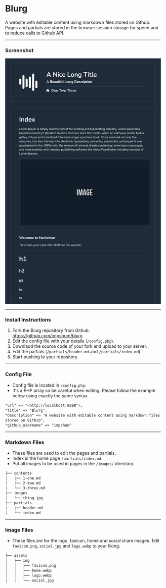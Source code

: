 # Blurg

A website with editable content using markdown files stored on Github. Pages and partials are stored in the browser session storage for speed and to reduce calls to Github API.

* * *

### Screenshot

![](ss.jpg)

* * *

### Install Instructions

1.  Fork the Blurg repository from Github: <https://github.com/impshum/blurg>
2.  Edit the config file with your details (`/config.php`).
3.  Downlaod the source code of your fork and upload to your server.
4.  Edit the partials (`/partials/header.md` and `/partials/index.md`).
5.  Start pushing to your repository.

* * *

### Config File

-   Config file is located in `/config.php`.
-   It's a PHP array so be careful when editing. Please follow the example below using exactly the same syntax.

```
"url" => "<http://localhost:8888">,
"title" => "Blurg",
"description" => "A website with editable content using markdown files stored on Github",
"github_username" => "impshum"
```

* * *

### Markdown Files

-   These files are used to edit the pages and partials.
-   Index is the home page `/partials/index.md`.
-   Put all images to be used in pages in the `/images/` directory.

```
├── contents
│   ├── 1-one.md
│   ├── 2-two.md
│   └── 3-three.md
├── images
│   └── thing.jpg
├── partials
│   ├── header.md
│   └── index.md
```

* * *

### Image Files

- These files are for the logo, favicon, home and social share images. Edit `favicon.png`, `social.jpg` and `logo.webp` to your liking.

```
├── assets
│   ├── img
│   │   ├── favicon.png
│   │   ├── home.webp
│   │   ├── logo.webp
│   │   └── social.jpg
```
